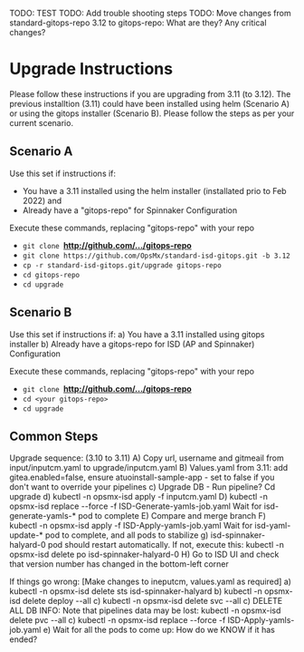 TODO: TEST 
TODO: Add trouble shooting steps
TODO: Move changes from standard-gitops-repo 3.12 to gitops-repo: What are they? Any critical changes?

# Upgrade Instructions

Please follow these instructions if you are upgrading from 3.11 (to 3.12). The previous installtion (3.11) could have been installed using helm (Scenario A) or using the gitops installer (Scenario B). Please follow the steps as per your current scenario.

## Scenario A
Use this set if instructions if:
- You have a 3.11 installed using the helm installer (installated prio to Feb 2022) and
- Already have a "gitops-repo" for Spinnaker Configuration

Execute these commands, replacing "gitops-repo" with your repo
- `git clone `**http://github.com/.../gitops-repo**
- `git clone https://github.com/OpsMx/standard-isd-gitops.git -b 3.12`
- `cp -r standard-isd-gitops.git/upgrade gitops-repo`  
- `cd gitops-repo`
- `cd upgrade`

## Scenario B
Use this set if instructions if:
a) You have a 3.11 installed using gitops installer
b) Already have a gitops-repo for ISD (AP and Spinnaker) Configuration

Execute these commands, replacing "gitops-repo" with your repo
- `git clone `**http://github.com/.../gitops-repo**
- `cd <your gitops-repo>`
- `cd upgrade`

## Common Steps
Upgrade sequence: (3.10 to 3.11)
A) Copy url, username and gitmeail from input/inputcm.yaml to upgrade/inputcm.yaml
B) Values.yaml from 3.11: add gitea.enabled=false, ensure atuoinstall-sample-app - set to false if you don't want to override your pipelines
c) Upgrade DB - Run pipeline?
   Cd upgrade
d) kubectl -n opsmx-isd apply -f inputcm.yaml
D) kubectl -n opsmx-isd replace --force -f ISD-Generate-yamls-job.yaml
   Wait for isd-generate-yamls-* pod to complete
E) Compare and merge branch
F) kubectl -n opsmx-isd apply -f ISD-Apply-yamls-job.yaml
   Wait for isd-yaml-update-* pod to complete, and all pods to stabilize
g) isd-spinnaker-halyard-0 pod should restart automatically. If not, execute this: kubectl -n opsmx-isd  delete po isd-spinnaker-halyard-0
H) Go to ISD UI and check that version number has changed in the bottom-left corner

If things go wrong:
[Make changes to ineputcm, values.yaml as required]
a) kubectl -n opsmx-isd  delete sts isd-spinnaker-halyard
b) kubectl -n opsmx-isd  delete deploy --all
c) kubectl -n opsmx-isd delete svc --all
c) DELETE ALL DB INFO: Note that pipelines data may be lost: kubectl -n opsmx-isd delete pvc --all
c) kubectl -n opsmx-isd replace --force -f ISD-Apply-yamls-job.yaml
e) Wait for all the pods to come up: How do we KNOW if it has ended?
